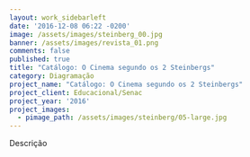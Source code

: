 ```yaml
---
layout: work_sidebarleft
date: '2016-12-08 06:22 -0200'
image: /assets/images/steinberg_00.jpg
banner: /assets/images/revista_01.png
comments: false
published: true
title: "Catálogo: O Cinema segundo os 2 Steinbergs"
category: Diagramação
project_name: "Catálogo: O Cinema segundo os 2 Steinbergs"
project_client: Educacional/Senac
project_year: '2016'
project_images:
  - pimage_path: /assets/images/steinberg/05-large.jpg
---
```

Descrição
